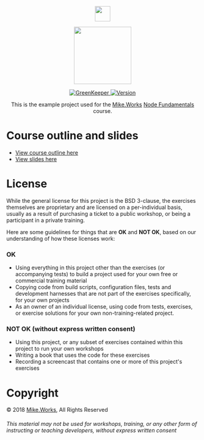 <p align='center'>
  <a href="https://mike.works" target='_blank'>
    <img height=40 src='https://assets.mike.works/img/login_logo-33a9e523d451fb0d902f73d5452d4a0b.png' />
  </a> 
</p>
<p align='center'>
  <a href="https://mike.works/course/node.js-fundamentals-2335407" target='_blank'>
    <img height=150 src='https://user-images.githubusercontent.com/558005/35308075-ceec0be0-005a-11e8-84b6-03b7fdf20aff.png' />
  </a>
</p>
<p align='center'>
  <a href="https://greenkeeper.io/" title="Dependencies">
    <img title='GreenKeeper' src='https://badges.greenkeeper.io/mike-works/node-fundamentals.svg'>
  </a>
  <a href="https://github.com/mike-works/node-fundamentals/releases" title="Version">
    <img title="Version" src="https://img.shields.io/github/tag/mike-works/node-fundamentals.svg" />
  </a>
</p>
<p align='center'>
This is the example project used for the <a title="Mike.Works" href="https://mike.works">Mike.Works</a> <a title="Node Fundamentals" href="https://mike.works/course/node.js-fundamentals-2335407">Node Fundamentals</a> course.
</p>

# Course outline and slides

- [View course outline here](https://mike.works/course/node.js-fundamentals-2335407)
- [View slides here](https://docs.mike.works/node-slides)

# License

While the general license for this project is the BSD 3-clause, the exercises
themselves are proprietary and are licensed on a per-individual basis, usually
as a result of purchasing a ticket to a public workshop, or being a participant
in a private training.

Here are some guidelines for things that are **OK** and **NOT OK**, based on our
understanding of how these licenses work:

### OK

- Using everything in this project other than the exercises (or accompanying tests)
  to build a project used for your own free or commercial training material
- Copying code from build scripts, configuration files, tests and development
  harnesses that are not part of the exercises specifically, for your own projects
- As an owner of an individual license, using code from tests, exercises, or
  exercise solutions for your own non-training-related project.

### NOT OK (without express written consent)

- Using this project, or any subset of
  exercises contained within this project to run your own workshops
- Writing a book that uses the code for these exercises
- Recording a screencast that contains one or more of this project's exercises

# Copyright

&copy; 2018 [Mike.Works](https://mike.works), All Rights Reserved

###### This material may not be used for workshops, training, or any other form of instructing or teaching developers, without express written consent

